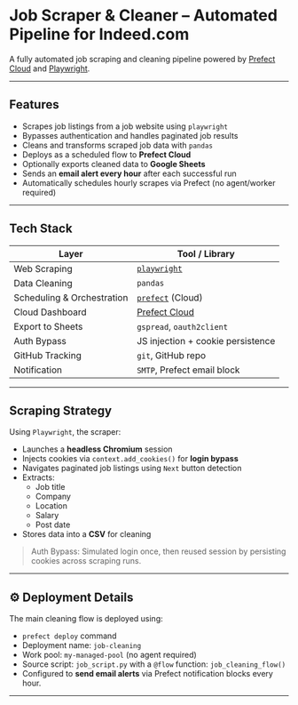 #  Job Scraper & Cleaner – Automated Pipeline for Indeed.com

A fully automated job scraping and cleaning pipeline powered by [Prefect Cloud](https://www.prefect.io) and [Playwright](https://playwright.dev/python/).  


---

##  Features

-  Scrapes job listings from a job website using `playwright`
-  Bypasses authentication and handles paginated job results
-  Cleans and transforms scraped job data with `pandas`
-  Deploys as a scheduled flow to **Prefect Cloud**
-  Optionally exports cleaned data to **Google Sheets**
-  Sends an **email alert every hour** after each successful run
-  Automatically schedules hourly scrapes via Prefect (no agent/worker required)

---

##  Tech Stack

| Layer              | Tool / Library                  |
|--------------------|----------------------------------|
| Web Scraping       | [`playwright`](https://playwright.dev/python/) |
| Data Cleaning      | `pandas`                         |
| Scheduling & Orchestration | [`prefect`](https://docs.prefect.io/) (Cloud) |
| Cloud Dashboard    | [Prefect Cloud](https://app.prefect.cloud) |
| Export to Sheets   | `gspread`, `oauth2client`        |
| Auth Bypass        | JS injection + cookie persistence |
| GitHub Tracking    | `git`, GitHub repo               |
| Notification       | `SMTP`, Prefect email block      |

---

##  Scraping Strategy

Using `Playwright`, the scraper:
- Launches a **headless Chromium** session
- Injects cookies via `context.add_cookies()` for **login bypass**
- Navigates paginated job listings using `Next` button detection
- Extracts:
  - Job title  
  - Company  
  - Location  
  - Salary  
  - Post date
- Stores data into a **CSV** for cleaning

>  Auth Bypass:
> Simulated login once, then reused session by persisting cookies across scraping runs.

---

## ⚙ Deployment Details

The main cleaning flow is deployed using:


- `prefect deploy` command
- Deployment name: `job-cleaning`
- Work pool: `my-managed-pool` (no agent required)
- Source script: `job_script.py` with a `@flow` function: `job_cleaning_flow()`
- Configured to **send email alerts** via Prefect notification blocks every hour.

---
